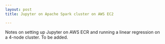 ```yaml
---
layout: post
title: Jupyter on Apache Spark cluster on AWS EC2

---
```


Notes on setting up Jupyter on AWS ECR and running a linear regression on a 4-node cluster. To be added.
